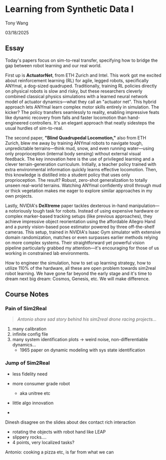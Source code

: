 # Learning from Synthetic Data I

Tony Wang

03/18/2025



## Essay

Today's papers focus on sim-to-real transfer, specifying how to bridge the gap between robot learning and our real world. 



First up is **ActuatorNet**, from ETH Zurich and Intel. This work got me excited about reinforcement learning (RL) for agile, legged robots, specifically ANYmal, a dog-sized quadruped. Traditionally, training RL policies directly on physical robots is slow and risky, but these researchers cleverly combined classical physics simulations with a learned neural network model of actuator dynamics—what they call an "actuator net". This hybrid approach lets ANYmal learn complex motor skills entirely in simulation. The kicker? The policy transfers seamlessly to reality, enabling impressive feats like dynamic recovery from falls and faster locomotion than hand-engineered controllers. It's an elegant approach that neatly sidesteps the usual hurdles of sim-to-real.



The second paper, **"Blind Quadrupedal Locomotion,"** also from ETH Zurich, blew me away by training ANYmal robots to navigate tough, unpredictable terrains—think mud, snow, and even running water—using only proprioception (internal body sensing) without external visual feedback. The key innovation here is the use of privileged learning and a clever terrain-generation curriculum. Initially, a teacher policy trained with extra environmental information quickly learns effective locomotion. Then, this knowledge is distilled into a student policy that uses only proprioception. The result? Robust, zero-shot generalization to totally unseen real-world terrains. Watching ANYmal confidently stroll through mud or thick vegetation makes me eager to explore similar approaches in my own projects.



Lastly, NVIDIA's **DeXtreme** paper tackles dexterous in-hand manipulation—a notoriously tough task for robots. Instead of using expensive hardware or complex marker-based tracking setups (like previous approaches), they achieve impressive object reorientation using the affordable Allegro Hand and a purely vision-based pose estimator powered by three off-the-shelf cameras. This setup, trained in NVIDIA's Isaac Gym simulator with extensive domain randomization, matches or even surpasses earlier methods relying on more complex systems. Their straightforward yet powerful vision pipeline particularly grabbed my attention—it's encouraging for those of us working in constrained lab environments.



How to engineer the simulation, how to set up learning strategy, how to utilize 110% of the hardware, all these are open problem towards sim2real robot learning. We have gone far beyond the early stage and it's time to dream next big dream: Cosmos, Genesis, etc. We will make difference. 





## Course Notes



### Pain of Sim2Real

> *Antonio share sad story behind his sim2real drone racing projects...*

1. many calibration
2. infinite config file
3. many system identification plots -> weird noise, non-differentiable dynamics...
   - 1965 paper on dynamic modeling with sys state identification





### Jump of Sim2Real

- less fidelity need 
- more consumer grade robot
  - aka unitree etc
- little algo innovation

- 

Dinesh disagree on the slides about dex contact rich interaction

- rotating the objects with robot hand like LEAP
- slippery rocks....
- 4 points, very localized tasks? 



Antonio: cooking a pizza etc, is far from what we can 



